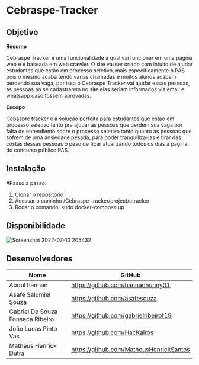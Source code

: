 # Cebraspe-Tracker

## Objetivo
**Resumo**

Cebraspe Tracker é uma funcionalidade a qual vai funcionar em uma pagina web e é baseada em web crawler. O site vai ser criado com intuito de ajudar estudantes que estão em processo seletivo, mais especificamente o PAS pois o mesmo acaba tendo varias chamadas e muitos alunos acabam perdendo sua vaga, por isso o Cebraspe Tracker vai ajudar essas pessoas, as pessoas ao se cadastrarem no site elas seriam informados via email e whatsapp caso fossem aprovadas.

**Escopo**

Cebaspre tracker é a solução perfeita para estudantes que estao em processo seletivo tanto pra ajudar as pessoas que perdem sua vaga por falta de entendiento sobre o processo seletivo tanto quanto as pessoas que sofrem de uma ansiedade pesada, para poder tranquiliza-las e tirar das costas dessas pessoas o peso de ficar atualizando todos os dias a pagina do concurso público PAS.

## Instalação
#Passo a passo:
1. Clonar o repositório
2. Acessar o caminho /Cebraspe-tracker/project/ctracker
3. Rodar o comando: sudo docker-compose up

## Disponibilidade 
![Screenshot 2022-07-10 205432](https://user-images.githubusercontent.com/57872849/178166947-6c27c88d-fc9b-42d3-9a76-309a89b505e8.png)


## Desenvolvedores
|Nome                             |GitHub                             |
| --------                        | --------                          |
|Abdul hannan                     |https://github.com/hannanhunny01|
|Asafe Salumiel Souza             |https://github.com/asafesouza
|Gabriel De Souza Fonseca Ribeiro |https://github.com/gabrielribeirof19
|João Lucas Pinto Vas             |https://github.com/HacKairos
|Matheus Henrick Dutra            |https://github.com/MatheusHenrickSantos|


